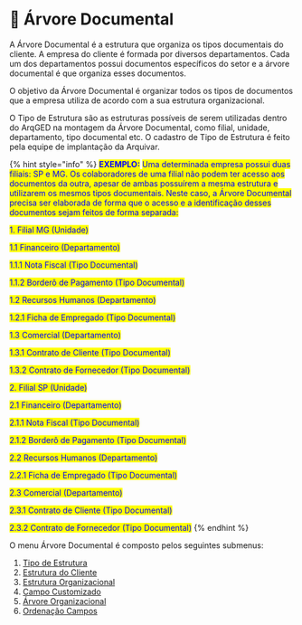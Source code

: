 # 📄 Árvore Documental

A Árvore Documental é a estrutura que organiza os tipos documentais do cliente. A empresa do cliente é formada por diversos departamentos. Cada um dos departamentos possui documentos específicos do setor e a árvore documental é que organiza esses documentos.  &#x20;

O objetivo da Árvore Documental é organizar todos os tipos de documentos que a empresa utiliza de acordo com a sua estrutura organizacional. &#x20;

O Tipo de Estrutura são as estruturas possíveis de serem utilizadas dentro do ArqGED na montagem da Árvore Documental, como filial, unidade, departamento, tipo documental etc. O cadastro de Tipo de Estrutura é feito pela equipe de implantação da Arquivar.&#x20;

{% hint style="info" %}
<mark style="color:blue;">**EXEMPLO:**</mark> <mark style="color:blue;"></mark><mark style="color:blue;">Uma determinada empresa possui duas filiais: SP e MG. Os colaboradores de uma filial não podem ter acesso aos documentos da outra, apesar de ambas possuírem a mesma estrutura e utilizarem os mesmos tipos documentais. Neste caso, a Árvore Documental precisa ser elaborada de forma que o acesso e a identificação desses documentos sejam feitos de forma separada:</mark>&#x20;

<mark style="color:blue;">1. Filial MG (Unidade)</mark>&#x20;

&#x20; <mark style="color:blue;">1.1 Financeiro (Departamento)</mark>&#x20;

&#x20;    <mark style="color:blue;">1.1.1 Nota Fiscal (Tipo Documental)</mark>&#x20;

&#x20;    <mark style="color:blue;">1.1.2 Borderô de Pagamento (Tipo Documental)</mark>&#x20;

&#x20; <mark style="color:blue;">1.2 Recursos Humanos (Departamento)</mark>&#x20;

&#x20;    <mark style="color:blue;">1.2.1 Ficha de Empregado (Tipo Documental)</mark>&#x20;

&#x20; <mark style="color:blue;">1.3 Comercial (Departamento)</mark>&#x20;

&#x20;    <mark style="color:blue;">1.3.1 Contrato de Cliente (Tipo Documental)</mark>&#x20;

&#x20;    <mark style="color:blue;">1.3.2 Contrato de Fornecedor (Tipo Documental)</mark>&#x20;

&#x20;

<mark style="color:blue;">2. Filial SP (Unidade)</mark>&#x20;

&#x20; <mark style="color:blue;">2.1 Financeiro (Departamento)</mark>&#x20;

&#x20;    <mark style="color:blue;">2.1.1 Nota Fiscal (Tipo Documental)</mark>&#x20;

&#x20;    <mark style="color:blue;">2.1.2 Borderô de Pagamento (Tipo Documental)</mark>&#x20;

&#x20; <mark style="color:blue;">2.2 Recursos Humanos (Departamento)</mark>&#x20;

&#x20;    <mark style="color:blue;">2.2.1 Ficha de Empregado (Tipo Documental)</mark>&#x20;

&#x20; <mark style="color:blue;">2.3 Comercial (Departamento)</mark>&#x20;

&#x20;    <mark style="color:blue;">2.3.1 Contrato de Cliente (Tipo Documental)</mark>&#x20;

&#x20;    <mark style="color:blue;">2.3.2 Contrato de Fornecedor (Tipo Documental)</mark>&#x20;
{% endhint %}

O menu Árvore Documental é composto pelos seguintes submenus:

1. [Tipo de Estrutura](tipo-de-estrutura.md)
2. [Estrutura do Cliente](estrutura-do-cliente.md)
3. [Estrutura Organizacional](estrutura-organizacional.md)
4. [Campo Customizado](campo-customizado.md)
5. [Árvore Organizacional](arvore-organizacional.md)
6. [Ordenação Campos](ordenacao-campos.md)
